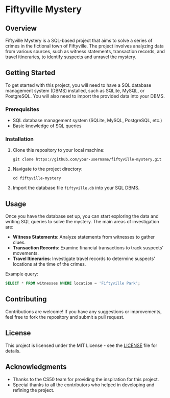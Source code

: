 
# Fiftyville Mystery

## Overview

Fiftyville Mystery is a SQL-based project that aims to solve a series of crimes in the fictional town of Fiftyville. The project involves analyzing data from various sources, such as witness statements, transaction records, and travel itineraries, to identify suspects and unravel the mystery.

## Getting Started

To get started with this project, you will need to have a SQL database management system (DBMS) installed, such as SQLite, MySQL, or PostgreSQL. You will also need to import the provided data into your DBMS.

### Prerequisites

- SQL database management system (SQLite, MySQL, PostgreSQL, etc.)
- Basic knowledge of SQL queries

### Installation

1. Clone this repository to your local machine:
   ```
   git clone https://github.com/your-username/fiftyville-mystery.git
   ```

2. Navigate to the project directory:
   ```
   cd fiftyville-mystery
   ```

3. Import the database file `fiftyville.db` into your SQL DBMS.

## Usage

Once you have the database set up, you can start exploring the data and writing SQL queries to solve the mystery. The main areas of investigation are:

- **Witness Statements**: Analyze statements from witnesses to gather clues.
- **Transaction Records**: Examine financial transactions to track suspects' movements.
- **Travel Itineraries**: Investigate travel records to determine suspects' locations at the time of the crimes.

Example query:

```sql
SELECT * FROM witnesses WHERE location = 'Fiftyville Park';
```

## Contributing

Contributions are welcome! If you have any suggestions or improvements, feel free to fork the repository and submit a pull request.

## License

This project is licensed under the MIT License - see the [LICENSE](LICENSE) file for details.

## Acknowledgments

- Thanks to the CS50 team for providing the inspiration for this project.
- Special thanks to all the contributors who helped in developing and refining the project.
